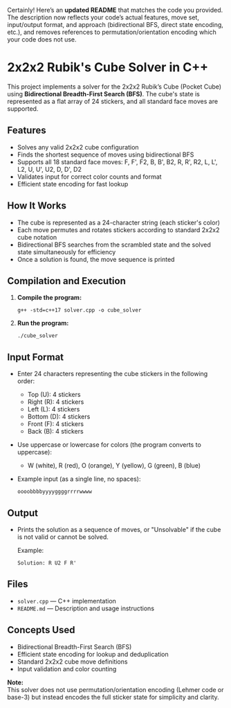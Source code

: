 Certainly! Here’s an **updated README** that matches the code you provided. The description now reflects your code’s actual features, move set, input/output format, and approach (bidirectional BFS, direct state encoding, etc.), and removes references to permutation/orientation encoding which your code does not use.

# 2x2x2 Rubik's Cube Solver in C++

This project implements a solver for the 2x2x2 Rubik’s Cube (Pocket Cube) using **Bidirectional Breadth-First Search (BFS)**. The cube's state is represented as a flat array of 24 stickers, and all standard face moves are supported.

## Features

- Solves any valid 2x2x2 cube configuration
- Finds the shortest sequence of moves using bidirectional BFS
- Supports all 18 standard face moves: F, F', F2, B, B', B2, R, R', R2, L, L', L2, U, U', U2, D, D', D2
- Validates input for correct color counts and format
- Efficient state encoding for fast lookup

## How It Works

- The cube is represented as a 24-character string (each sticker's color)
- Each move permutes and rotates stickers according to standard 2x2x2 cube notation
- Bidirectional BFS searches from the scrambled state and the solved state simultaneously for efficiency
- Once a solution is found, the move sequence is printed

## Compilation and Execution

1. **Compile the program:**
   ```
   g++ -std=c++17 solver.cpp -o cube_solver
   ```

2. **Run the program:**
   ```
   ./cube_solver
   ```

## Input Format

- Enter 24 characters representing the cube stickers in the following order:
  - Top (U): 4 stickers
  - Right (R): 4 stickers
  - Left (L): 4 stickers
  - Bottom (D): 4 stickers
  - Front (F): 4 stickers
  - Back (B): 4 stickers

- Use uppercase or lowercase for colors (the program converts to uppercase):
  - W (white), R (red), O (orange), Y (yellow), G (green), B (blue)

- Example input (as a single line, no spaces):
  ```
  oooobbbbyyyyggggrrrrwwww
  ```

## Output

- Prints the solution as a sequence of moves, or "Unsolvable" if the cube is not valid or cannot be solved.

  Example:
  ```
  Solution: R U2 F R'
  ```

## Files

- `solver.cpp` — C++ implementation
- `README.md` — Description and usage instructions

## Concepts Used

- Bidirectional Breadth-First Search (BFS)
- Efficient state encoding for lookup and deduplication
- Standard 2x2x2 cube move definitions
- Input validation and color counting

**Note:**  
This solver does not use permutation/orientation encoding (Lehmer code or base-3) but instead encodes the full sticker state for simplicity and clarity.
